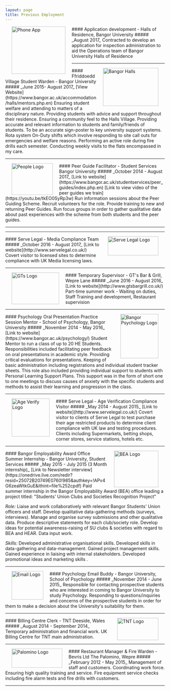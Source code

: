 ```yaml
---
layout: page
title: Previous Employment
---
```

<img src="https://b-kennedy0.github.io/img/logos/app.jpg" alt="Phone App" width="170" height="150" style="float:left; border-width: 10px; margin-right: 20px; margin-left: 20px;"/>
#### Application development - Halls of Residence, Bangor University  
##### _August 2017_
Contracted to develop an application for inspection administration to aid the Operations team of Bangor University Halls of Residence  

---

<img src="https://b-kennedy0.github.io/img/logos/Halls picture.jpg" alt="Bangor Halls" width="175" height="120" style="float:right; border-width: 10px; margin-right: 20px; margin-left: 20px;"/>
#### Ffriddoedd Village Student Warden - Bangor University  
##### _June 2015- August 2017_  
[View Website](https://www.bangor.ac.uk/accommodation/halls/mentors.php.en)  
Ensuring student welfare and attending to matters of a disciplinary nature. Providing students with advice and support throughout their residence. Ensuring a community feel to the Halls Village. Providing accurate and relevant information to students and family/friends of students. To be an accurate sign-poster to key university support systems. Rota system On-Duty shifts which involve responding to site call outs for emergencies and welfare reasons. Performing an active role during fire drills each semester. Conducting weekly visits to the flats encompassed in my care.

---

<img src="https://b-kennedy0.github.io/img/logos/people.png" alt="People Logo" width="130" height="100" style="float:left; border-width: 10px; margin-right: 20px; margin-left: 20px;"/>
#### Peer Guide Facilitator - Student Services Bangor University
##### _October 2014 - August 2017_  
[Link to website](https://www.bangor.ac.uk/studentservices/peer_guides/index.php.en)  
[Link to view video of the peer guides we train](https://youtu.be/tkEO0SyRp3w)  
Run information sessions about the Peer Guiding Scheme. Recruit volunteers for the role. Provide training to new and returning Peer Guides. Run focus groups in order to gather qualitative data about past experiences with the scheme from both students and the peer guides.

---

<script async src="//pagead2.googlesyndication.com/pagead/js/adsbygoogle.js"></script>
<ins class="adsbygoogle"
     style="display:block"
     data-ad-format="fluid"
     data-ad-layout-key="-fb+5w+4e-db+86"
     data-ad-client="ca-pub-5185156449570385"
     data-ad-slot="3753669067"></ins>
<script>
     (adsbygoogle = window.adsbygoogle || []).push({});
</script>

---

<img src="https://b-kennedy0.github.io/img/logos/serve legal.png" alt="Serve Legal Logo" width="160" height="60" style="float:right; border-width: 10px; margin-right: 20px; margin-left: 20px;"/>
#### Serve Legal - Media Compliance Team
##### _October 2016 - August 2017_  
[Link to website](http://www.servelegal.co.uk/)  
Covert visitor to licensed sites to determine compliance with UK Media licensing laws.

---

<img src="https://b-kennedy0.github.io/img/logos/gts logo.png" alt="GTs Logo" width="150" height="100" style="float:left; border-width: 10px; margin-right: 20px; margin-left: 20px;"/>
#### Temporary Supervisor - GT's Bar & Grill, Wepre Lane
##### _June 2016 - August 2016_   
[Link to website](http://www.gtsbargrill.co.uk/)  
Part-time summer work - Waiting on duties, Staff Training and development, Restaurant supervision

---

<img src="https://b-kennedy0.github.io/img/logos/bangor_psych.jpg" alt="Bangor Psychology Logo" width="120" height="140" style="float:right; border-width: 10px; margin-right: 20px; margin-left: 20px;"/>
#### Psychology Oral Presentation Practice Session Mentor - School of Psychology, Bangor University
##### _November 2014 - May 2016_  
[Link to website](https://www.bangor.ac.uk/psychology/)   
Student Mentor to run a class of up to 20 HE Students. Responsibilities included facilitating peer feedback on oral presentations in academic style. Providing critical evaluations for presentations. Keeping of basic administration including registrations and individual student tracker sheets. This role also included providing individual support to students with Personal Learning Support Plans. This support was in the form of short one to one meetings to discuss causes of anxiety with the specific students and methods to assist their learning and progression in the class.

---

<img src="https://b-kennedy0.github.io/img/logos/age verify.jpg" alt="Age Verify Logo" width="120" height="120" style="float:left; border-width: 10px; margin-right: 20px; margin-left: 20px;"/>
#### Serve Legal - Age Verification Compliance Visitor
##### _May 2014 - August 2015_  
[Link to website](http://www.servelegal.co.uk/)  
Covert visitor to clients of Serve Legal to test purchase their age restricted products to determine client compliance with UK law and testing procedures. Clients including Supermarkets, betting shops, corner stores, service stations, hotels etc.

---

<img src="https://b-kennedy0.github.io/img/logos/BEA_logo_en.png" alt="BEA Logo" width="140" height="115" style="float:right; border-width: 10px; margin-right: 20px; margin-left: 20px;"/>
#### Bangor Employability Award Office Summer Internship - Bangor University, Student Services
##### _May 2015 - July 2015 (3 Month internship)_  
[Link to Newsletter interview](https://onedrive.live.com/redir?resid=25072B20749E0760!985&authkey=!APv4G6zeaWtkGuE&ithint=file%252cpdf)   
Paid summer internship in the Bangor Employability Award (BEA) office leading a project titled: "Students' Union Clubs and Societies Recognition Project"

_Role:_ Liaise and work collaboratively with relevant Bangor Students' Union officers and staff. Develop qualitative data-gathering methods (surveys, interviews). Manage and organise survey submissions and other qualitative data. Produce descriptive statements for each club/society role. Develop ideas for potential awareness-raising of SU clubs & societies with regard to BEA and HEAR. Data input work.

_Skills:_ Developed administrative organisational skills. Developed skills in data-gathering and data-management. Gained project management skills. Gained experience in liaising with internal stakeholders. Developed promotional ideas and marketing skills .

---

<img src="https://b-kennedy0.github.io/img/logos/email-logo.png" alt="Email Logo" width="100" height="90" style="float:left; border-width: 10px; margin-right: 20px; margin-left: 20px;"/>
#### Psychology Email Buddy - Bangor University, School of Psychology
##### _November 2014 - June 2015_  
Responsible for contacting prospective students who are interested in coming to Bangor University to study Psychology. Responding to questions/inquiries and concerns of the prospective students in order for them to make a decision about the University's suitability for them.

---

<img src="https://b-kennedy0.github.io/img/logos/tnt-logo-official.gif" alt="TNT Logo" width="130" height="70" style="float:right; border-width: 10px; margin-right: 20px; margin-left: 20px;"/>
#### Billing Centre Clerk - TNT Deeside, Wales
##### _August 2014 - September 2014_  
Temporary administration and financial work. UK Billing Centre for TNT main administration.

---

<img src="https://b-kennedy0.github.io/img/logos/palomino.jpg" alt="Palomino Logo" width="160" height="60" style="float:left; border-width: 10px; margin-right: 20px; margin-left: 20px;"/>
#### Restaurant Manager & Fire Warden - Bevris Ltd The Palomino, Wepre
##### _February 2012 - May 2015_  
Management of staff and customers. Coordinating work force. Ensuring high quality training and service. Fire equipment service checks including fire alarm tests and fire drills with customers.

---

